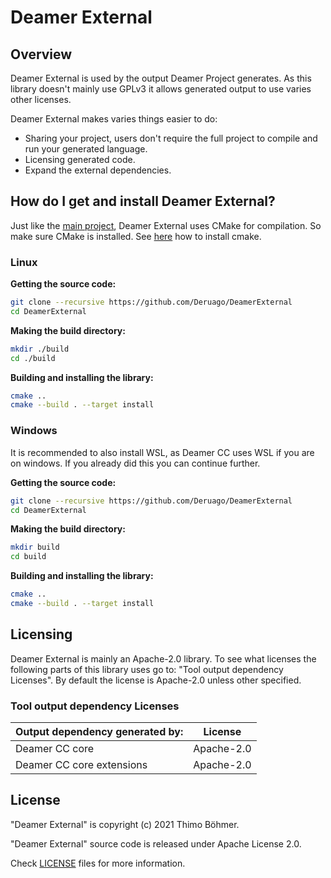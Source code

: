 # Deamer External

## Overview

Deamer External is used by the output Deamer Project generates. As this library doesn't mainly use GPLv3 it allows generated output to use varies other licenses.

Deamer External makes varies things easier to do:

- Sharing your project, users don't require the full project to compile and run your generated language.
- Licensing generated code.
- Expand the external dependencies.

## How do I get and install Deamer External?

Just like the [main project](https://github.com/Deruago/theDeamerProject), Deamer External uses CMake for compilation. So make sure CMake is installed. See [here](https://cmake.org/install/) how to install cmake.

### Linux

**Getting the source code:**

```bash
git clone --recursive https://github.com/Deruago/DeamerExternal
cd DeamerExternal
```

**Making the build directory:**

```bash
mkdir ./build
cd ./build
```

**Building and installing the library:**

```bash
cmake ..
cmake --build . --target install
```

### Windows

It is recommended to also install WSL, as Deamer CC uses WSL if you are on windows. If you already did this you can continue further.

**Getting the source code:**

```bash
git clone --recursive https://github.com/Deruago/DeamerExternal
cd DeamerExternal
```

**Making the build directory:**

```bash
mkdir build
cd build
```

**Building and installing the library:**

```bash
cmake ..
cmake --build . --target install
```

## Licensing

Deamer External is mainly an Apache-2.0 library. To see what licenses the following parts of this library uses go to: "Tool output dependency Licenses". By default the license is Apache-2.0 unless other specified.

### Tool output dependency Licenses

| Output dependency generated by: | License    |
| :------------------------------ | ---------- |
| Deamer CC core                  | Apache-2.0 |
| Deamer CC core extensions       | Apache-2.0 |

## License

"Deamer External" is copyright (c) 2021 Thimo Böhmer.

"Deamer External" source code is released under Apache License 2.0.

Check [LICENSE]() files for more information.